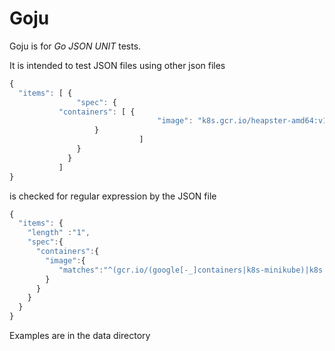 # Goju

Goju is for _Go JSON UNIT_ tests.

It is intended to test JSON files using other json files

```javascript
{
  "items": [ {
               "spec": {
	       "containers": [ {
                                 "image": "k8s.gcr.io/heapster-amd64:v1.5.0"
			       }
                             ]
               }
             }
           ]
}
```
is checked for regular expression by the JSON file

```javascript
{
  "items": {
    "length" :"1",
    "spec":{
      "containers":{
        "image":{
           "matches":"^(gcr.io/(google[-_]containers|k8s-minikube)|k8s.gcr.io)"
        }
      }
    }
  }
}
```

Examples are in the data directory


